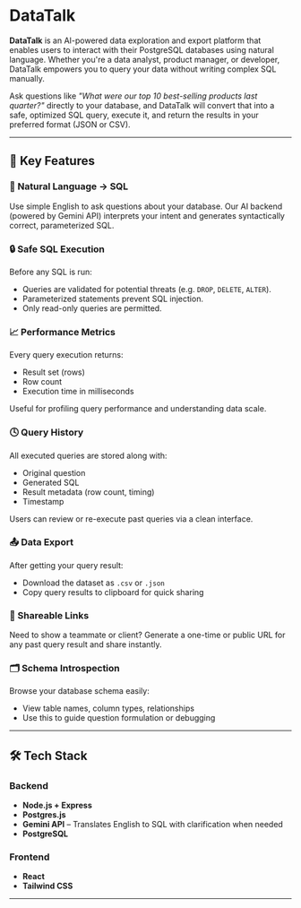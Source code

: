 # DataTalk

**DataTalk** is an AI-powered data exploration and export platform that enables users to interact with their PostgreSQL databases using natural language. Whether you're a data analyst, product manager, or developer, DataTalk empowers you to query your data without writing complex SQL manually.

Ask questions like _"What were our top 10 best-selling products last quarter?"_ directly to your database, and DataTalk will convert that into a safe, optimized SQL query, execute it, and return the results in your preferred format (JSON or CSV).

---

## 🚀 Key Features

### 🧠 Natural Language → SQL
Use simple English to ask questions about your database. Our AI backend (powered by Gemini API) interprets your intent and generates syntactically correct, parameterized SQL.

### 🔒 Safe SQL Execution
Before any SQL is run:
- Queries are validated for potential threats (e.g. `DROP`, `DELETE`, `ALTER`).
- Parameterized statements prevent SQL injection.
- Only read-only queries are permitted.

### 📈 Performance Metrics
Every query execution returns:
- Result set (rows)
- Row count
- Execution time in milliseconds

Useful for profiling query performance and understanding data scale.

### 🕓 Query History
All executed queries are stored along with:
- Original question
- Generated SQL
- Result metadata (row count, timing)
- Timestamp

Users can review or re-execute past queries via a clean interface.

### 📤 Data Export
After getting your query result:
- Download the dataset as `.csv` or `.json`
- Copy query results to clipboard for quick sharing

### 🔗 Shareable Links
Need to show a teammate or client? Generate a one-time or public URL for any past query result and share instantly.

### 🗂️ Schema Introspection
Browse your database schema easily:
- View table names, column types, relationships
- Use this to guide question formulation or debugging

---

## 🛠️ Tech Stack

### Backend
- **Node.js + Express** 
- **Postgres.js** 
- **Gemini API** – Translates English to SQL with clarification when needed
- **PostgreSQL**

### Frontend
- **React**
- **Tailwind CSS**


---

